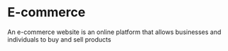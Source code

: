 # E-commerce
An e-commerce website is an online platform that allows businesses and individuals to buy and sell products
